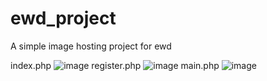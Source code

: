 # ewd_project
A simple image hosting project for ewd

index.php
![image](https://i.epvpimg.com/2G2Rcab.png)
register.php
![image](https://i.epvpimg.com/L2m5dab.png)
main.php
![image](https://i.epvpimg.com/iXcXeab.png)
